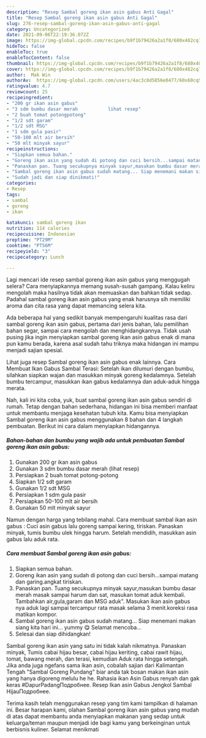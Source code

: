 ```yaml
---
description: "Resep Sambal goreng ikan asin gabus Anti Gagal"
title: "Resep Sambal goreng ikan asin gabus Anti Gagal"
slug: 276-resep-sambal-goreng-ikan-asin-gabus-anti-gagal
category: Uncategorized
date: 2021-09-06T22:19:36.072Z
image: https://img-global.cpcdn.com/recipes/b9f1b79426a2a1f8/680x482cq70/sambal-goreng-ikan-asin-gabus-foto-resep-utama.jpg
hideToc: false
enableToc: true
enableTocContent: false
thumbnail: https://img-global.cpcdn.com/recipes/b9f1b79426a2a1f8/680x482cq70/sambal-goreng-ikan-asin-gabus-foto-resep-utama.jpg
cover: https://img-global.cpcdn.com/recipes/b9f1b79426a2a1f8/680x482cq70/sambal-goreng-ikan-asin-gabus-foto-resep-utama.jpg
author:  Mak Win
authorAv:  https://img-global.cpcdn.com/users/4ac3c8d5856e0477/60x60cq50/avatar.jpg
ratingvalue: 4.7
reviewcount: 25
recipeingredient:
- "200 gr ikan asin gabus"
- "3 sdm bumbu dasar merah           lihat resep"
- "2 buah tomat potongpotong"
- "1/2 sdt garam"
- "1/2 sdt MSG"
- "1 sdm gula pasir"
- "50-100 mlt air bersih"
- "50 mlt minyak sayur"
recipeinstructions:
- "Siapkan semua bahan."
- "Goreng ikan asin yang sudah di potong dan cuci bersih...sampai matang dan garing.angkat tiriskan."
- "Panaskan pan. Tuang secukupnya minyak sayur,masukan bumbu dasar merah masak sampai harum dan sat, masukan tomat aduk kembali. Tambahkan air,gula,garam dan MSG aduk&#34;. Masukan ikan asin gabus nya aduk lagi sampai tercampur rata masak selama 3 menit.koreksi rasa matikan kompor."
- "Sambal goreng ikan asin gabus sudah matang... Siap menemani makan siang kita hari ini... yummy 😋 Selamat mencoba..."
- "Sudah jadi dan siap dinikmati!"
categories:
- Resep
tags:
- sambal
- goreng
- ikan

katakunci: sambal goreng ikan 
nutrition: 114 calories
recipecuisine: Indonesian
preptime: "PT29M"
cooktime: "PT56M"
recipeyield: "3"
recipecategory: Lunch

---
```



Lagi mencari ide resep sambal goreng ikan asin gabus yang menggugah selera? Cara menyiapkannya memang susah-susah gampang. Kalau keliru mengolah maka hasilnya tidak akan memuaskan dan bahkan tidak sedap. Padahal sambal goreng ikan asin gabus yang enak harusnya sih memiliki aroma dan cita rasa yang dapat memancing selera kita.


Ada beberapa hal yang sedikit banyak mempengaruhi kualitas rasa dari sambal goreng ikan asin gabus, pertama dari jenis bahan, lalu pemilihan bahan segar, sampai cara mengolah dan menghidangkannya. Tidak usah pusing jika ingin menyiapkan sambal goreng ikan asin gabus enak di mana pun kamu berada, karena asal sudah tahu triknya maka hidangan ini mampu menjadi sajian spesial.

Lihat juga resep Sambal goreng ikan asin gabus enak lainnya. Cara Membuat Ikan Gabus Sambal Terasi: Setelah ikan dilumuri dengan bumbu, silahkan siapkan wajan dan masukkan minyak goreng kedalamnya. Setelah bumbu tercampur, masukkan ikan gabus kedalamnya dan aduk-aduk hingga merata.


Nah, kali ini kita coba, yuk, buat sambal goreng ikan asin gabus sendiri di rumah. Tetap dengan bahan sederhana, hidangan ini bisa memberi manfaat untuk membantu menjaga kesehatan tubuh kita. Kamu bisa menyiapkan Sambal goreng ikan asin gabus menggunakan 8 bahan dan 4 langkah pembuatan. Berikut ini cara dalam menyiapkan hidangannya.

<!--inarticleads1-->

##### Bahan-bahan dan bumbu yang wajib ada untuk pembuatan Sambal goreng ikan asin gabus:

1. Gunakan 200 gr ikan asin gabus
1. Gunakan 3 sdm bumbu dasar merah           (lihat resep)
1. Persiapkan 2 buah tomat potong-potong
1. Siapkan 1/2 sdt garam
1. Gunakan 1/2 sdt MSG
1. Persiapkan 1 sdm gula pasir
1. Persiapkan 50-100 mlt air bersih
1. Gunakan 50 mlt minyak sayur


Namun dengan harga yang tebilang mahal. Cara membuat sambal ikan asin gabus : Cuci asin gabus lalu goreng sampai kering, tiriskan. Panaskan minyak, tumis bumbu ulek hingga harum. Setelah mendidih, masukkan asin gabus lalu aduk rata. 

<!--inarticleads2-->

##### Cara membuat Sambal goreng ikan asin gabus:

1. Siapkan semua bahan.
1. Goreng ikan asin yang sudah di potong dan cuci bersih...sampai matang dan garing.angkat tiriskan.
1. Panaskan pan. Tuang secukupnya minyak sayur,masukan bumbu dasar merah masak sampai harum dan sat, masukan tomat aduk kembali. Tambahkan air,gula,garam dan MSG aduk&#34;. Masukan ikan asin gabus nya aduk lagi sampai tercampur rata masak selama 3 menit.koreksi rasa matikan kompor.
1. Sambal goreng ikan asin gabus sudah matang... Siap menemani makan siang kita hari ini... yummy 😋 Selamat mencoba...
1. Selesai dan siap dihidangkan!

Sambal goreng ikan asin yang satu ini tidak kalah nikmatnya. Panaskan minyak, Tumis cabai hijau besar, cabai hijau keriting, cabai rawit hijau, tomat, bawang merah, dan terasi, kemudian Aduk rata hingga setengah. Jika anda juga ngefans sama ikan asin, cobalah sajian dari Kalimantan Tengah &#34;Sambal Goreng Pundang&#34; biar anda tak bosan makan ikan asin yang hanya digoreng melulu he he. Rahasia ikan Asin Gabus renyah dan gak keras #DapurPadangПодробнее. Resep Ikan asin Gabus Jengkol Sambal HijauПодробнее. 

Terima kasih telah menggunakan resep yang tim kami tampilkan di halaman ini. Besar harapan kami, olahan Sambal goreng ikan asin gabus yang mudah di atas dapat membantu anda menyiapkan makanan yang sedap untuk keluarga/teman maupun menjadi ide bagi kamu yang berkeinginan untuk berbisnis kuliner. Selamat menikmati
